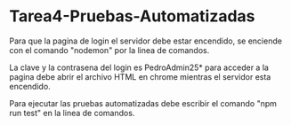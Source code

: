 # Tarea4-Pruebas-Automatizadas

Para que la pagina de login el servidor debe estar encendido, se enciende con el comando "nodemon" por la linea de comandos.

La clave y la contrasena del login es PedroAdmin25* para acceder a la pagina debe abrir el archivo HTML en chrome mientras 
el servidor esta encendido.

Para ejecutar las pruebas automatizadas debe escribir el comando "npm run test" en la linea de comandos.
